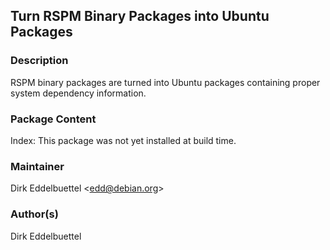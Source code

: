 
## Turn RSPM Binary Packages into Ubuntu Packages

### Description

RSPM binary packages are turned into Ubuntu packages containing proper
system dependency information.

### Package Content

Index: This package was not yet installed at build time.  

### Maintainer

Dirk Eddelbuettel \<edd@debian.org\>

### Author(s)

Dirk Eddelbuettel

